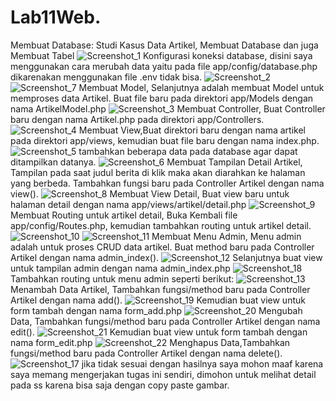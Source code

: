 # Lab11Web.
Membuat Database: Studi Kasus Data Artikel, Membuat Database dan juga Membuat Tabel
![Screenshot_1](https://user-images.githubusercontent.com/52759649/123571726-0c677c00-d7f5-11eb-93af-789198cddb3e.jpg)
Konfigurasi koneksi database, disini saya menggunakan cara merubah data yaitu pada file app/config/database.php dikarenakan menggunakan file .env tidak bisa.
![Screenshot_2](https://user-images.githubusercontent.com/52759649/123571822-4173ce80-d7f5-11eb-8f88-eb95a7993b48.jpg)
![Screenshot_7](https://user-images.githubusercontent.com/52759649/123572186-f1493c00-d7f5-11eb-83f1-92392c9db4e5.jpg)
Membuat Model, Selanjutnya adalah membuat Model untuk memproses data Artikel. Buat file baru pada direktori app/Models dengan nama ArtikelModel.php
![Screenshot_3](https://user-images.githubusercontent.com/52759649/123571902-67996e80-d7f5-11eb-989d-476d79ecc523.jpg)
Membuat Controller, Buat Controller baru dengan nama Artikel.php pada direktori app/Controllers.
![Screenshot_4](https://user-images.githubusercontent.com/52759649/123571968-8a2b8780-d7f5-11eb-8f81-31079e4f3706.jpg)
Membuat View,Buat direktori baru dengan nama artikel pada direktori app/views, kemudian buat file baru dengan nama index.php. 
![Screenshot_5](https://user-images.githubusercontent.com/52759649/123572023-9f081b00-d7f5-11eb-9551-849a4835f2a2.jpg)
tambahkan beberapa data pada database agar dapat ditampilkan datanya.
![Screenshot_6](https://user-images.githubusercontent.com/52759649/123572086-be06ad00-d7f5-11eb-996c-85e79a81602b.jpg)
Membuat Tampilan Detail Artikel, Tampilan pada saat judul berita di klik maka akan diarahkan ke halaman yang berbeda. Tambahkan fungsi baru pada Controller Artikel dengan nama view().
![Screenshot_8](https://user-images.githubusercontent.com/52759649/123572216-002fee80-d7f6-11eb-8862-438715e80124.jpg)
Membuat View Detail, Buat view baru untuk halaman detail dengan nama app/views/artikel/detail.php
![Screenshot_9](https://user-images.githubusercontent.com/52759649/123572276-23f33480-d7f6-11eb-91c0-ebe3dba94887.jpg)
Membuat Routing untuk artikel detail, Buka Kembali file app/config/Routes.php, kemudian tambahkan routing untuk artikel detail.
![Screenshot_10](https://user-images.githubusercontent.com/52759649/123572398-569d2d00-d7f6-11eb-8e22-f83bf4da8f24.jpg)
![Screenshot_11](https://user-images.githubusercontent.com/52759649/123572462-7a607300-d7f6-11eb-9633-1a7fb0064d75.jpg)
Membuat Menu Admin, Menu admin adalah untuk proses CRUD data artikel. Buat method baru pada Controller Artikel dengan nama admin_index(). 
![Screenshot_12](https://user-images.githubusercontent.com/52759649/123572516-8ea47000-d7f6-11eb-85a5-84b741debe20.jpg)
Selanjutnya buat view untuk tampilan admin dengan nama admin_index.php
![Screenshot_18](https://user-images.githubusercontent.com/52759649/123572711-d6c39280-d7f6-11eb-8cd3-1cf88c4ea502.jpg)
Tambahkan routing untuk menu admin seperti berikut:
![Screenshot_13](https://user-images.githubusercontent.com/52759649/123572587-abd93e80-d7f6-11eb-865f-150ba2e74dc7.jpg)
Menambah Data Artikel, Tambahkan fungsi/method baru pada Controller Artikel dengan nama add(). 
![Screenshot_19](https://user-images.githubusercontent.com/52759649/123573320-ebecf100-d7f7-11eb-94e0-d43238a4de1f.jpg)
Kemudian buat view untuk form tambah dengan nama form_add.php
![Screenshot_20](https://user-images.githubusercontent.com/52759649/123573336-f0b1a500-d7f7-11eb-9ae9-c670b0484291.jpg)
Mengubah Data, Tambahkan fungsi/method baru pada Controller Artikel dengan nama edit().
![Screenshot_21](https://user-images.githubusercontent.com/52759649/123573617-7df4f980-d7f8-11eb-8e75-932cf7112ca3.jpg)
Kemudian buat view untuk form tambah dengan nama form_edit.php
![Screenshot_22](https://user-images.githubusercontent.com/52759649/123573640-877e6180-d7f8-11eb-8ab5-c9a592a0e09b.jpg)
Menghapus Data,Tambahkan fungsi/method baru pada Controller Artikel dengan nama delete(). 
![Screenshot_17](https://user-images.githubusercontent.com/52759649/123573723-a5e45d00-d7f8-11eb-808c-958fab47e9b0.jpg)
jika tidak sesuai dengan hasilnya saya mohon maaf karena saya memang mengerjakan tugas ini sendiri, dimohon untuk melihat detail pada ss karena bisa saja dengan copy paste gambar.
